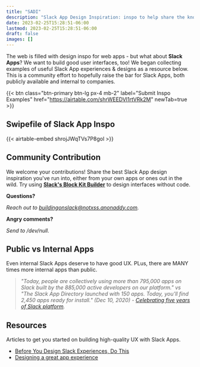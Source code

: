 ```yaml
---
title: "SADI"
description: "Slack App Design Inspiration: inspo to help share the knowledge of great Slack UX."
date: 2023-02-25T15:28:51-06:00
lastmod: 2023-02-25T15:28:51-06:00
draft: false
images: []
---
```


The web is filled with design inspo for web apps - but what about **Slack Apps**? We want to build good user interfaces, too! We began collecting examples of useful Slack App experiences & designs as a resource below. This is a community effort to hopefully raise the bar for Slack Apps, both publicly available and internal to companies.

{{< btn class="btn-primary btn-lg px-4 mb-2" label="Submit Inspo Examples" href="https://airtable.com/shrWEEDVl1rtVRk2M" newTab=true >}}

## Swipefile of Slack App Inspo

{{< airtable-embed shrojJWqTVs7P8gol >}}

## Community Contribution

We welcome your contributions! Share the best Slack App design inspiration you've run into, either from your own apps or ones out in the wild. Try using **[Slack's Block Kit Builder](https://app.slack.com/block-kit-builder/)** to design interfaces without code.

**Questions?**

_Reach out to [buildingonslack@notxss.anonaddy.com](mailto:buildingonslack@notxss.anonaddy.com)._

**Angry comments?**

_Send to /dev/null._

## Public vs Internal Apps

Even internal Slack Apps deserve to have good UX. PLus, there are MANY times more internal apps than public.

> _"Today, people are collectively using more than 795,000 apps on Slack built by the 885,000 active developers on our platform." vs "The Slack App Directory launched with 150 apps. Today, you’ll find 2,450 apps ready for install." (Dec 10, 2020) - [Celebrating five years of Slack platform](https://medium.com/slack-developer-blog/celebrating-five-years-of-slack-platform-9aa85b1849a3)._

## Resources

Articles to get you started on building high-quality UX with Slack Apps.

- [Before You Design Slack Experiences, Do This](https://medium.com/salesforce-ux/before-you-design-slack-experiences-do-this-31d3c70472d9)
- [Designing a great app experience](https://api.slack.com/start/designing)
